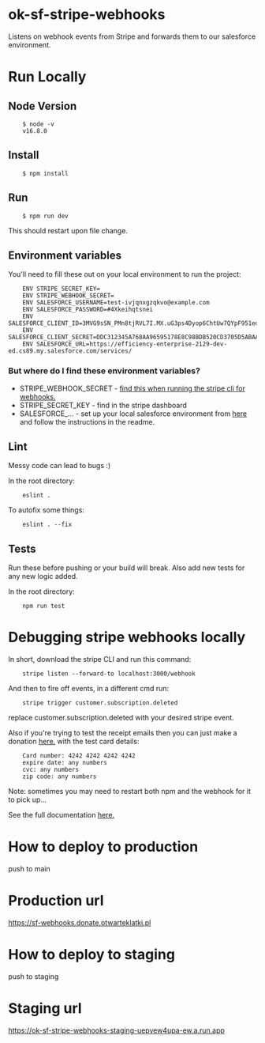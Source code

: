 # ok-sf-stripe-webhooks
Listens on webhook events from Stripe and forwards them to our salesforce environment.

# Run Locally

## Node Version 
```
    $ node -v
    v16.8.0
```

## Install
```
    $ npm install
```

## Run
```
    $ npm run dev
```
This should restart upon file change.

## Environment variables

You'll need to fill these out on your local environment to run the project:
```
    ENV STRIPE_SECRET_KEY=
    ENV STRIPE_WEBHOOK_SECRET=
    ENV SALESFORCE_USERNAME=test-ivjqnxgzqkvo@example.com
    ENV SALESFORCE_PASSWORD=#4Xkeihqtsnei
    ENV SALESFORCE_CLIENT_ID=3MVG9sSN_PMn8tjRVL7I.MX.uG3ps4Dyop6ChtUw7QYpF951eoheb79Ncf8G5WQAhYRgGT8TMSnOPY1yDY1.l
    ENV SALESFORCE_CLIENT_SECRET=DDC312345A768AA96595178E8C98BDB520CD3705D5ABAA5BD3C4768944B9EADC
    ENV SALESFORCE_URL=https://efficiency-enterprise-2129-dev-ed.cs89.my.salesforce.com/services/
```

### But where do I find these environment variables?
- STRIPE_WEBHOOK_SECRET - [find this when running the stripe cli for webhooks.](#debugging-stripe-webhooks-locally)
- STRIPE_SECRET_KEY - find in the stripe dashboard
- SALESFORCE_... - set up your local salesforce environment from [here](https://github.com/otwarteklatki/ok-sf-payment-handler) and follow the instructions in the readme. 

## Lint
Messy code can lead to bugs :) 

In the root directory:
```
    eslint .
```

To autofix some things:
```
    eslint . --fix
```

## Tests
Run these before pushing or your build will break. Also add new tests for any new logic added.

In the root directory:
```
    npm run test
```

# Debugging stripe webhooks locally

In short, download the stripe CLI and run this command:
```
    stripe listen --forward-to localhost:3000/webhook
```

And then to fire off events, in a different cmd run: 
```
    stripe trigger customer.subscription.deleted
```
replace customer.subscription.deleted with your desired stripe event. 

Also if you're trying to test the receipt emails then you can just make a donation [here.](https://staging.donate.otwarteklatki.pl) with the test card details: 
```
    Card number: 4242 4242 4242 4242
    expire date: any numbers
    cvc: any numbers
    zip code: any numbers
```

Note: sometimes you may need to restart both npm and the webhook for it to pick up...

See the full documentation [here.](https://stripe.com/docs/webhooks/test)

# How to deploy to production
push to main

# Production url
https://sf-webhooks.donate.otwarteklatki.pl

# How to deploy to staging
push to staging

# Staging url
https://ok-sf-stripe-webhooks-staging-uepvew4upa-ew.a.run.app
